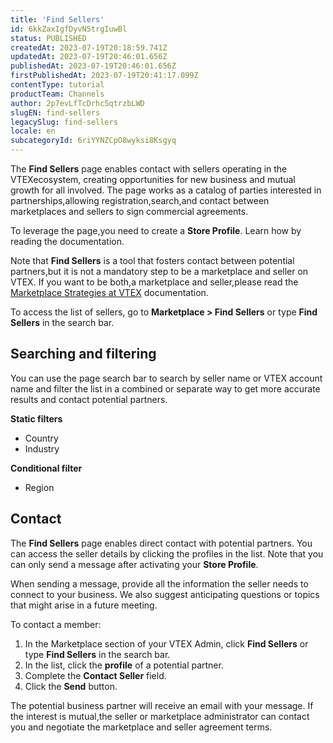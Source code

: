 ```yaml
---
title: 'Find Sellers'
id: 6kkZaxIgfDyvN5trgIuwBl
status: PUBLISHED
createdAt: 2023-07-19T20:18:59.741Z
updatedAt: 2023-07-19T20:46:01.656Z
publishedAt: 2023-07-19T20:46:01.656Z
firstPublishedAt: 2023-07-19T20:41:17.099Z
contentType: tutorial
productTeam: Channels
author: 2p7evLfTcDrhc5qtrzbLWD
slugEN: find-sellers
legacySlug: find-sellers
locale: en
subcategoryId: 6riYYNZCpO8wyksi8Ksgyq
---
```


The **Find Sellers** page enables contact with sellers operating in the VTEXecosystem, creating opportunities for new business and mutual growth for all involved. The page works as a catalog of parties interested in partnerships,allowing registration,search,and contact between marketplaces and sellers to sign commercial agreements.

To leverage the page,you need to create a **Store Profile**. Learn how by reading the documentation.

<div class="alert alert-info">
Note that <b>Find Sellers</b> is a tool that fosters contact between potential partners,but it is not a mandatory step to be a marketplace and seller on VTEX.
If you want to be both,a marketplace and seller,please read the <a href="https://help.vtex.com/pt/tutorial/estrategias-de-marketplace-na-vtex--tutorials_402#atuar-como-marketplace">Marketplace Strategies at VTEX</a> documentation.
</div>  

To access the list of sellers, go to **Marketplace > Find Sellers** or type **Find Sellers** in the search bar.

## Searching and filtering

You can use the page search bar to search by seller name or VTEX account name and filter the list in a combined or separate way to get more accurate results and contact potential partners.

**Static filters**

- Country
- Industry

**Conditional filter**

- Region

## Contact

The **Find Sellers** page enables direct contact with potential partners. You can access the seller details by clicking the profiles in the list. Note that you can only send a message after activating your **Store Profile**.

When sending a message, provide all the information the seller needs to connect to your business. We also suggest anticipating questions or topics that might arise in a future meeting.

To contact a member:

1. In the Marketplace section of your VTEX Admin, click **Find Sellers** or type **Find Sellers** in the search bar.
1. In the list, click the **profile** of a potential partner.
1. Complete the **Contact Seller** field.
1. Click the **Send** button.

<div class="alert alert-info">
The potential business partner will receive an email with your message. If the interest is mutual,the seller or marketplace administrator can contact you and negotiate the marketplace and seller agreement terms.
</div>

